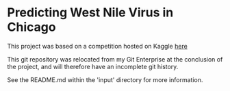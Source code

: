 # Predicting West Nile Virus in Chicago
This project was based on a competition hosted on Kaggle [here](https://www.kaggle.com/c/predict-west-nile-virus) 

This git repository was relocated from my Git Enterprise at the conclusion of the project, and will therefore have an incomplete git history.

See the README.md within the 'input' directory for more information.


